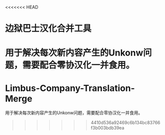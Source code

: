 <<<<<<< HEAD
# 边狱巴士汉化合并工具
用于解决每次新内容产生的Unkonw问题，需要配合零协汉化一并食用。
=======
# Limbus-Company-Translation-Merge
用于解决每次新内容产生的Unkonw问题，需要配合零协汉化一并食用。
>>>>>>> 4410d536a92469c6b134bc83766f3b003bdb39ea
